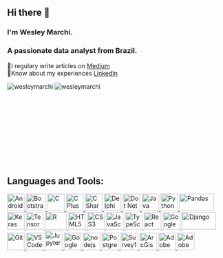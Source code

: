 ## Hi there 👋
### I'm Wesley Marchi. 
### A passionate data analyst from Brazil.

📝I regulary write articles on [Medium](https://medium.com/@wesleymarchi)
<br />📄Know about my experiences [LinkedIn](https://www.linkedin.com/in/wesleymarchi/)

<div>
  <p>
    <img align="left" src="https://github-readme-stats.vercel.app/api?username=wesleymarchi&show_icons=true&locale=en" alt="wesleymarchi" />
  </p>
  <p>
     <img align="left" src="https://github-readme-stats.vercel.app/api/top-langs?username=wesleymarchi&show_icons=true&locale=en&layout=compact" alt="wesleymarchi" />
  </p><br />
</div>
<br />
<br />
<br />
<br />
<br />
<br />
<br />
<br />
<br />
<br />

## Languages and Tools:

<p align="left"> 
  <a href="https://www.android.com/" target="_blank" rel="noreferrer"> 
    <img src="icons/android.svg" alt="Android" width="40" height="40" />
  </a> 
  <a href="https://getbootstrap.com/" target="_blank" rel="noreferrer"> 
    <img src="icons/bootstrap.svg" alt="Bootstrap" width="45" height="40" /> 
  </a> 
  <a href="https://www.cprogramming.com/" target="_blank" rel="noreferrer"> 
    <img src="icons/c.svg" alt="C" width="40" height="40" /> 
  </a> 
  <a href="https://www.w3schools.com/cpp/" target="_blank" rel="noreferrer"> 
    <img src="icons/cplusplus.svg" alt="C Plus Plus" width="40" height="40" /> 
  </a>  
  <a href="https://www.w3schools.com/cs/" target="_blank" rel="noreferrer"> 
    <img src="icons/csharp.svg" alt="C Sharp" width="40" height="40" /> 
  </a> 
  <a href="https://www.embarcadero.com/" target="_blank" rel="noreferrer"> 
    <img src="icons/delphi.webp" alt="Delphi" width="40" height="40" /> 
  </a> 
  <a href="https://dotnet.microsoft.com/" target="_blank" rel="noreferrer"> 
    <img src="icons/dotnet.svg" alt="Dot Net" width="40" height="40" /> 
  </a> 
  <a href="https://www.java.com" target="_blank" rel="noreferrer"> 
    <img src="icons/java.svg" alt="Java" width="40" height="40" /> 
  </a> 
  <a href="https://www.python.org" target="_blank" rel="noreferrer"> 
    <img src="icons/python.svg" alt="Python" width="40" height="40" /> 
  </a> 
  <a href="https://pandas.pydata.org/" target="_blank" rel="noreferrer"> 
    <img src="icons/pandas.svg" alt="Pandas" width="80" height="40" /> 
  </a> 
  <a href="https://keras.io/" target="_blank" rel="noreferrer"> 
    <img src="icons/keraslogo.png" alt="Keras" width="40" height="40" /> 
  </a> 
  <a href="https://www.tensorflow.org" target="_blank" rel="noreferrer"> 
    <img src="icons/tensorflow.svg" alt="TensorFlow" width="40" height="40" /> 
  </a> 
  <a href="https://www.r-project.org/" target="_blank" rel="noreferrer"> 
    <img src="icons/r.svg" alt="R" width="50" height="40" /> 
  </a> 
  <a href="https://www.w3.org/html/" target="_blank" rel="noreferrer"> 
    <img src="icons/html5.svg" alt="HTML5" width="40" height="40" /> 
  </a>
  <a href="https://www.w3schools.com/css/" target="_blank" rel="noreferrer"> 
    <img src="icons/css3.svg" alt="CSS3" width="40" height="40" /> 
  </a> 
  <a href="https://developer.mozilla.org/en-US/docs/Web/JavaScript" target="_blank" rel="noreferrer"> 
    <img src="icons/javascript.svg" alt="JavaScript" width="40" height="40" /> 
  </a> 
  <a href="https://www.typescriptlang.org/" target="_blank" rel="noreferrer"> 
    <img src="icons/typescript.svg" alt="TypeScript" width="40" height="40" /> 
  </a> 
  <a href="https://reactjs.org/" target="_blank" rel="noreferrer"> 
    <img src="icons/react.svg" alt="React" width="40" height="40" /> 
  </a> 
  <a href="https://earthengine.google.com/" target="_blank" rel="noreferrer"> 
    <img src="icons/gee.png" alt="Google Earth Engine" width="40" height="40" /> 
  </a> 
  <a href="https://www.djangoproject.com/" target="_blank" rel="noreferrer"> 
    <img src="icons/django.svg" alt="Django" width="80" height="40" /> 
  </a> 
  <a href="https://git-scm.com/" target="_blank" rel="noreferrer"> 
    <img src="icons/git.svg" alt="Git" width="40" height="40"/> 
  </a> 
  <a href="https://code.visualstudio.com/brand" target="_blank" rel="noreferrer"> 
    <img src="icons/vscode.png" alt="VSCode" width="40" height="40" /> 
  </a> 
  <a href="https://jupyter.org/" target="_blank" rel="noreferrer"> 
    <img src="icons/jupyter.png" alt="Jupyter" width="40" height="45" /> 
  </a> 
  <a href="https://cloud.google.com" target="_blank" rel="noreferrer"> 
    <img src="icons/gcloud.jpg" alt="Google Cloud" width="40" height="40" /> 
  </a> 
  <a href="https://nodejs.org" target="_blank" rel="noreferrer"> 
    <img src="icons/nodejs.png" alt="nodejs" width="40" height="40" /> 
  </a> 
  <a href="https://www.postgresql.org" target="_blank" rel="noreferrer"> 
    <img src="icons/postgresql.png" alt="PostgreSQL" width="40" height="40" /> 
  </a> 
  <a href="https://survey123.arcgis.com/" target="_blank" rel="noreferrer"> 
    <img src="icons/survey123.png" alt="Survey123" width="40" height="40" /> 
  </a> 
  <a href="https://www.esri.com/en-us/arcgis/products/arcgis-dashboards/overview" target="_blank" rel="noreferrer"> 
    <img src="icons/arcgisdashboards.png" alt="ArcGis Dashboards" width="40" height="40" /> 
  </a> 
  <a href="https://www.adobe.com/za/products/premiere.html" target="_blank" rel="noreferrer"> 
    <img src="icons/premiere.svg" alt="Adobe Premiere" width="40" height="40" /> 
  </a> 
  <a href="https://www.adobe.com/products/xd.html" target="_blank" rel="noreferrer"> 
    <img src="icons/xd.svg" alt="Adobe XD" width="40" height="40" /> 
  </a>
</p>

<!--
**wesleymarchi/wesleymarchi** is a ✨ _special_ ✨ repository because its `README.md` (this file) appears on your GitHub profile.

Here are some ideas to get you started:

- 🔭 I’m currently working on ...
- 🌱 I’m currently learning ...
- 👯 I’m looking to collaborate on ...
- 🤔 I’m looking for help with ...
- 💬 Ask me about ...
- 📫 How to reach me: ...
- 😄 Pronouns: ...
- ⚡ Fun fact: ...
-->
